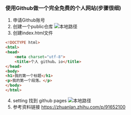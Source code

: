 ### 使用Github做一个完全免费的个人网站(步骤很细)

1. 申请Github账号
2. 创建一个public仓库
![本地路径](https://smypai.github.io/photo/img_1.png "相对路径演示")
3. 创建index.html文件
```html
<!DOCTYPE html>
<html>
<head>
    <meta charset="utf-8">
    <title>个人 github。io</title>
</head>
<body>
<h1>我的第一个标题</h1>
<p>我的第一个段落。</p>
</body>
</html>
```
4. setting 找到 github pages
![本地路径](https://smypai.github.io/photo/img_2.png "相对路径演示")
5. 参考资料链接 https://zhuanlan.zhihu.com/p/91652100
